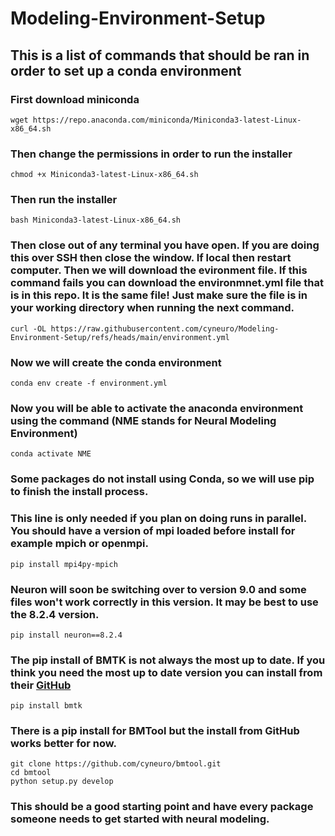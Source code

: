 # Modeling-Environment-Setup
## This is a list of commands that should be ran in order to set up a conda environment 

### First download miniconda
```
wget https://repo.anaconda.com/miniconda/Miniconda3-latest-Linux-x86_64.sh 
```
### Then change the permissions in order to run the installer
```
chmod +x Miniconda3-latest-Linux-x86_64.sh 
```
### Then run the installer
```
bash Miniconda3-latest-Linux-x86_64.sh 
```
### Then close out of any terminal you have open. If you are doing this over SSH then close the window. If local then restart computer. Then we will download the evironment file. If this command fails you can download the environmnet.yml file that is in this repo. It is the same file! Just make sure the file is in your working directory when running the next command.
```
curl -OL https://raw.githubusercontent.com/cyneuro/Modeling-Environment-Setup/refs/heads/main/environment.yml
```
### Now we will create the conda environment
``` 
conda env create -f environment.yml
```
### Now you will be able to activate the anaconda environment using the command (NME stands for Neural Modeling Environment)
``` 
conda activate NME
``` 
### Some packages do not install using Conda, so we will use pip to finish the install process.

### This line is only needed if you plan on doing runs in parallel. You should have a version of mpi loaded before install for example mpich or openmpi. 
```
pip install mpi4py-mpich
```
### Neuron will soon be switching over to version 9.0 and some files won't work correctly in this version. It may be best to use the 8.2.4 version.
```
pip install neuron==8.2.4
```
### The pip install of BMTK is not always the most up to date. If you think you need the most up to date version you can install from their [GitHub](https://github.com/AllenInstitute/bmtk)
``` 
pip install bmtk
```
### There is a pip install for BMTool but the install from GitHub works better for now.
``` 
git clone https://github.com/cyneuro/bmtool.git
cd bmtool
python setup.py develop
``` 
### This should be a good starting point and have every package someone needs to get started with neural modeling. 
